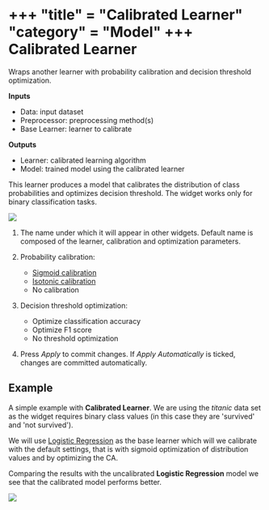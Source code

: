 +++
"title" = "Calibrated Learner"
"category" = "Model"
+++
Calibrated Learner
==================

Wraps another learner with probability calibration and decision threshold optimization.

**Inputs**

- Data: input dataset
- Preprocessor: preprocessing method(s)
- Base Learner: learner to calibrate

**Outputs**

- Learner: calibrated learning algorithm
- Model: trained model using the calibrated learner

This learner produces a model that calibrates the distribution of class probabilities and optimizes decision threshold. The widget works only for binary classification tasks.

![](../images/Calibrated-Learner-stamped.png)

1. The name under which it will appear in other widgets. Default name is composed of the learner, calibration and optimization parameters.
2. Probability calibration:

   - [Sigmoid calibration](http://citeseer.ist.psu.edu/viewdoc/summary?doi=10.1.1.41.1639)
   - [Isotonic calibration](https://scikit-learn.org/stable/auto_examples/plot_isotonic_regression.html)
   - No calibration

3. Decision threshold optimization:

   - Optimize classification accuracy
   - Optimize F1 score
   - No threshold optimization

4. Press *Apply* to commit changes. If *Apply Automatically* is ticked, changes are committed automatically.

Example
-------

A simple example with **Calibrated Learner**. We are using the *titanic* data set as the widget requires binary class values (in this case they are 'survived' and 'not survived').

We will use [Logistic Regression](../logisticregression/) as the base learner which will we calibrate with the default settings, that is with sigmoid optimization of distribution values and by optimizing the CA.

Comparing the results with the uncalibrated **Logistic Regression** model we see that the calibrated model performs better.

![](../images/Calibrated-Learner-Example.png)
